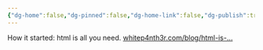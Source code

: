 ```yaml
---
{"dg-home":false,"dg-pinned":false,"dg-home-link":false,"dg-publish":true,"tags":["dgblip"],"disabled rules":["yaml-title","yaml-title-alias","file-name-heading"],"title":"philipp on mastodon @ 2023-01-21","created-date":"2023-01-21T11:26:34","id":109726950642968590,"updated-date":"2025-05-02T08:50:43","dg-path":"blips/109726950642968585.md","permalink":"/blips/109726950642968585/","dgPassFrontmatter":true}
---
```



How it started: html is all you need. [whitep4nth3r.com/blog/html-is-…](https://whitep4nth3r.com/blog/html-is-all-you-need-to-make-a-website/)



